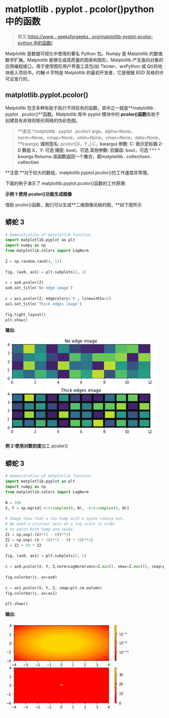 # matplotlib . pyplot . pcolor()python 中的函数

> 原文:[https://www . geeksforgeeks . org/matplotlib-pyplot-pcolor-python 中的函数/](https://www.geeksforgeeks.org/matplotlib-pyplot-pcolor-function-in-python/)

Matplotlib 是数据可视化中使用的著名 Python 包。Numpy 是 Matplotlib 的数值数学扩展。Matplotlib 能够生成高质量的图表和图形。Matplotlib 产生面向对象的应用编程接口，用于使用图形用户界面工具包(如 Tkinter、wxPython 或 Qt)将地块嵌入项目中。约翰·d·亨特是 Matplotlib 的最初开发者，它是根据 BSD 风格的许可证发行的。

## matplotlib.pyplot.pcolor()

Matplotlib 包含多种有助于执行不同任务的函数，其中之一就是**matplotlib . pyplot . pcolor()**函数。Matplotlib 库中 pyplot 模块中的 **pcolor()函数**有助于创建具有非规则矩形网格的伪彩色图。

> **语法:**matplotlib . pyplot . pcolor(* args，alpha=None，norm=None，cmap=None，vmin=None，vmax=None，data=None，**kwargs)
> **调用签名:** pcolor([X，Y，] C，**kwargs)
> **参数:**
> **C:** 表示定标器 2-D 数组
> **X，Y:
> 可选
> **捕捉:** bool，可选
> **其他参数:**
> **抗锯齿:** bool，可选
> *** * kwargs**
> **Returns:**该函数返回一个集合，即**matplotlib . collections . collection****

**注意:**对于较大的数组，matplotlib.pyplot.pcolor()的工作速度非常慢。

下面的例子演示了 matplotlib.pyplot.pcolor()函数的工作原理:

**示例 1:使用 pcolor()功能生成图像**

借助 pcolor()函数，我们可以生成**二维图像风格的图，**如下图所示

## 蟒蛇 3

```py
# Demonstration of matplotlib function
import matplotlib.pyplot as plt
import numpy as np
from matplotlib.colors import LogNorm

Z = np.random.rand(4, 12)

fig, (ax0, ax1) = plt.subplots(2, 1)

c = ax0.pcolor(Z)
ax0.set_title('No edge image')

c = ax1.pcolor(Z, edgecolors='k', linewidths=5)
ax1.set_title('Thick edges image')

fig.tight_layout()
plt.show()
```

**输出:**

![](img/980da76c2a184ac0f7df07a9e345b19e.png)

**例 2:使用对数刻度**加工 pcolor()

## 蟒蛇 3

```py
# Demonstration of matplotlib function
import matplotlib.pyplot as plt
import numpy as np
from matplotlib.colors import LogNorm

N = 100
X, Y = np.mgrid[-4:4:complex(0, N), -4:4:complex(0, N)]

# Image show that a low hump with a spike coming out.
# We need a z/colour axis on a log scale in order
# to watch both hump and spike.
Z1 = np.exp(-(X)**2 - (Y)**2)
Z2 = np.exp(-(X * 10)**2 - (Y * 10)**2)
Z = Z1 + 50 * Z2

fig, (ax0, ax1) = plt.subplots(2, 1)

c = ax0.pcolor(X, Y, Z,norm=LogNorm(vmin=Z.min(), vmax=Z.max()), cmap=plt.cm.autumn)

fig.colorbar(c, ax=ax0)

c = ax1.pcolor(X, Y, Z, cmap=plt.cm.autumn)
fig.colorbar(c, ax=ax1)

plt.show()
```

**输出:**

![](img/5c67c7436ee03743afa0b5931aec0899.png)
